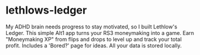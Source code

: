 # lethlows-ledger
My ADHD brain needs progress to stay motivated, so I built Lethlow's Ledger. This simple Alt1 app turns your RS3 moneymaking into a game.  Earn "Moneymaking XP" from flips and drops to level up and track your total profit. Includes a 'Bored?' page for ideas. All your data is stored locally.
